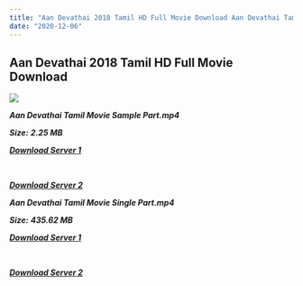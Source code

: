```yaml
---
title: "Aan Devathai 2018 Tamil HD Full Movie Download Aan Devathai Tamil HD Movie Download"
date: "2020-12-06"
---
```


## Aan Devathai 2018 Tamil HD Full Movie Download 

![](https://images.moviebuff.com/d034b367-7349-4773-b4ae-7e41bf8a7aeb?w=1000)

**_Aan Devathai Tamil Movie Sample Part.mp4_**

**_Size:_** **_2.25 MB_**

**_[Download Server 1](http://b1.wetransfer.vip/files/Tamil{525e4ed8fa01f01a9103e1e2d0de788082fff3ddd3718eaf08f87fc8fd9b0ee6}20Movies/Tamil{525e4ed8fa01f01a9103e1e2d0de788082fff3ddd3718eaf08f87fc8fd9b0ee6}202018{525e4ed8fa01f01a9103e1e2d0de788082fff3ddd3718eaf08f87fc8fd9b0ee6}20Movies/Aan{525e4ed8fa01f01a9103e1e2d0de788082fff3ddd3718eaf08f87fc8fd9b0ee6}20Devathai{525e4ed8fa01f01a9103e1e2d0de788082fff3ddd3718eaf08f87fc8fd9b0ee6}20(2018)/Aan{525e4ed8fa01f01a9103e1e2d0de788082fff3ddd3718eaf08f87fc8fd9b0ee6}20Devathai{525e4ed8fa01f01a9103e1e2d0de788082fff3ddd3718eaf08f87fc8fd9b0ee6}20(2018){525e4ed8fa01f01a9103e1e2d0de788082fff3ddd3718eaf08f87fc8fd9b0ee6}20HDRip/Aan{525e4ed8fa01f01a9103e1e2d0de788082fff3ddd3718eaf08f87fc8fd9b0ee6}20Devathai{525e4ed8fa01f01a9103e1e2d0de788082fff3ddd3718eaf08f87fc8fd9b0ee6}20(2018){525e4ed8fa01f01a9103e1e2d0de788082fff3ddd3718eaf08f87fc8fd9b0ee6}20Sample{525e4ed8fa01f01a9103e1e2d0de788082fff3ddd3718eaf08f87fc8fd9b0ee6}20(640x360).mp4)_**

**_[  
](http://b1.wetransfer.vip/files/Tamil{525e4ed8fa01f01a9103e1e2d0de788082fff3ddd3718eaf08f87fc8fd9b0ee6}20Movies/Tamil{525e4ed8fa01f01a9103e1e2d0de788082fff3ddd3718eaf08f87fc8fd9b0ee6}202018{525e4ed8fa01f01a9103e1e2d0de788082fff3ddd3718eaf08f87fc8fd9b0ee6}20Movies/Aan{525e4ed8fa01f01a9103e1e2d0de788082fff3ddd3718eaf08f87fc8fd9b0ee6}20Devathai{525e4ed8fa01f01a9103e1e2d0de788082fff3ddd3718eaf08f87fc8fd9b0ee6}20(2018)/Aan{525e4ed8fa01f01a9103e1e2d0de788082fff3ddd3718eaf08f87fc8fd9b0ee6}20Devathai{525e4ed8fa01f01a9103e1e2d0de788082fff3ddd3718eaf08f87fc8fd9b0ee6}20(2018){525e4ed8fa01f01a9103e1e2d0de788082fff3ddd3718eaf08f87fc8fd9b0ee6}20HDRip/Aan{525e4ed8fa01f01a9103e1e2d0de788082fff3ddd3718eaf08f87fc8fd9b0ee6}20Devathai{525e4ed8fa01f01a9103e1e2d0de788082fff3ddd3718eaf08f87fc8fd9b0ee6}20(2018){525e4ed8fa01f01a9103e1e2d0de788082fff3ddd3718eaf08f87fc8fd9b0ee6}20Sample{525e4ed8fa01f01a9103e1e2d0de788082fff3ddd3718eaf08f87fc8fd9b0ee6}20(640x360).mp4)_**

**_[Download Server 2](http://b1.wetransfer.vip/files/Tamil{525e4ed8fa01f01a9103e1e2d0de788082fff3ddd3718eaf08f87fc8fd9b0ee6}20Movies/Tamil{525e4ed8fa01f01a9103e1e2d0de788082fff3ddd3718eaf08f87fc8fd9b0ee6}202018{525e4ed8fa01f01a9103e1e2d0de788082fff3ddd3718eaf08f87fc8fd9b0ee6}20Movies/Aan{525e4ed8fa01f01a9103e1e2d0de788082fff3ddd3718eaf08f87fc8fd9b0ee6}20Devathai{525e4ed8fa01f01a9103e1e2d0de788082fff3ddd3718eaf08f87fc8fd9b0ee6}20(2018)/Aan{525e4ed8fa01f01a9103e1e2d0de788082fff3ddd3718eaf08f87fc8fd9b0ee6}20Devathai{525e4ed8fa01f01a9103e1e2d0de788082fff3ddd3718eaf08f87fc8fd9b0ee6}20(2018){525e4ed8fa01f01a9103e1e2d0de788082fff3ddd3718eaf08f87fc8fd9b0ee6}20HDRip/Aan{525e4ed8fa01f01a9103e1e2d0de788082fff3ddd3718eaf08f87fc8fd9b0ee6}20Devathai{525e4ed8fa01f01a9103e1e2d0de788082fff3ddd3718eaf08f87fc8fd9b0ee6}20(2018){525e4ed8fa01f01a9103e1e2d0de788082fff3ddd3718eaf08f87fc8fd9b0ee6}20Sample{525e4ed8fa01f01a9103e1e2d0de788082fff3ddd3718eaf08f87fc8fd9b0ee6}20(640x360).mp4)_**

**_Aan Devathai Tamil Movie Single Part.mp4_**

**_Size:_** **_435.62 MB_**

**_[Download Server 1](http://b1.wetransfer.vip/files/Tamil{525e4ed8fa01f01a9103e1e2d0de788082fff3ddd3718eaf08f87fc8fd9b0ee6}20Movies/Tamil{525e4ed8fa01f01a9103e1e2d0de788082fff3ddd3718eaf08f87fc8fd9b0ee6}202018{525e4ed8fa01f01a9103e1e2d0de788082fff3ddd3718eaf08f87fc8fd9b0ee6}20Movies/Aan{525e4ed8fa01f01a9103e1e2d0de788082fff3ddd3718eaf08f87fc8fd9b0ee6}20Devathai{525e4ed8fa01f01a9103e1e2d0de788082fff3ddd3718eaf08f87fc8fd9b0ee6}20(2018)/Aan{525e4ed8fa01f01a9103e1e2d0de788082fff3ddd3718eaf08f87fc8fd9b0ee6}20Devathai{525e4ed8fa01f01a9103e1e2d0de788082fff3ddd3718eaf08f87fc8fd9b0ee6}20(2018){525e4ed8fa01f01a9103e1e2d0de788082fff3ddd3718eaf08f87fc8fd9b0ee6}20HDRip/Aan{525e4ed8fa01f01a9103e1e2d0de788082fff3ddd3718eaf08f87fc8fd9b0ee6}20Devathai{525e4ed8fa01f01a9103e1e2d0de788082fff3ddd3718eaf08f87fc8fd9b0ee6}20(2018){525e4ed8fa01f01a9103e1e2d0de788082fff3ddd3718eaf08f87fc8fd9b0ee6}20Single{525e4ed8fa01f01a9103e1e2d0de788082fff3ddd3718eaf08f87fc8fd9b0ee6}20Part{525e4ed8fa01f01a9103e1e2d0de788082fff3ddd3718eaf08f87fc8fd9b0ee6}20(640x360).mp4)_**

**_[  
](http://b1.wetransfer.vip/files/Tamil{525e4ed8fa01f01a9103e1e2d0de788082fff3ddd3718eaf08f87fc8fd9b0ee6}20Movies/Tamil{525e4ed8fa01f01a9103e1e2d0de788082fff3ddd3718eaf08f87fc8fd9b0ee6}202018{525e4ed8fa01f01a9103e1e2d0de788082fff3ddd3718eaf08f87fc8fd9b0ee6}20Movies/Aan{525e4ed8fa01f01a9103e1e2d0de788082fff3ddd3718eaf08f87fc8fd9b0ee6}20Devathai{525e4ed8fa01f01a9103e1e2d0de788082fff3ddd3718eaf08f87fc8fd9b0ee6}20(2018)/Aan{525e4ed8fa01f01a9103e1e2d0de788082fff3ddd3718eaf08f87fc8fd9b0ee6}20Devathai{525e4ed8fa01f01a9103e1e2d0de788082fff3ddd3718eaf08f87fc8fd9b0ee6}20(2018){525e4ed8fa01f01a9103e1e2d0de788082fff3ddd3718eaf08f87fc8fd9b0ee6}20HDRip/Aan{525e4ed8fa01f01a9103e1e2d0de788082fff3ddd3718eaf08f87fc8fd9b0ee6}20Devathai{525e4ed8fa01f01a9103e1e2d0de788082fff3ddd3718eaf08f87fc8fd9b0ee6}20(2018){525e4ed8fa01f01a9103e1e2d0de788082fff3ddd3718eaf08f87fc8fd9b0ee6}20Single{525e4ed8fa01f01a9103e1e2d0de788082fff3ddd3718eaf08f87fc8fd9b0ee6}20Part{525e4ed8fa01f01a9103e1e2d0de788082fff3ddd3718eaf08f87fc8fd9b0ee6}20(640x360).mp4)_**

**_[Download Server 2](http://b1.wetransfer.vip/files/Tamil{525e4ed8fa01f01a9103e1e2d0de788082fff3ddd3718eaf08f87fc8fd9b0ee6}20Movies/Tamil{525e4ed8fa01f01a9103e1e2d0de788082fff3ddd3718eaf08f87fc8fd9b0ee6}202018{525e4ed8fa01f01a9103e1e2d0de788082fff3ddd3718eaf08f87fc8fd9b0ee6}20Movies/Aan{525e4ed8fa01f01a9103e1e2d0de788082fff3ddd3718eaf08f87fc8fd9b0ee6}20Devathai{525e4ed8fa01f01a9103e1e2d0de788082fff3ddd3718eaf08f87fc8fd9b0ee6}20(2018)/Aan{525e4ed8fa01f01a9103e1e2d0de788082fff3ddd3718eaf08f87fc8fd9b0ee6}20Devathai{525e4ed8fa01f01a9103e1e2d0de788082fff3ddd3718eaf08f87fc8fd9b0ee6}20(2018){525e4ed8fa01f01a9103e1e2d0de788082fff3ddd3718eaf08f87fc8fd9b0ee6}20HDRip/Aan{525e4ed8fa01f01a9103e1e2d0de788082fff3ddd3718eaf08f87fc8fd9b0ee6}20Devathai{525e4ed8fa01f01a9103e1e2d0de788082fff3ddd3718eaf08f87fc8fd9b0ee6}20(2018){525e4ed8fa01f01a9103e1e2d0de788082fff3ddd3718eaf08f87fc8fd9b0ee6}20Single{525e4ed8fa01f01a9103e1e2d0de788082fff3ddd3718eaf08f87fc8fd9b0ee6}20Part{525e4ed8fa01f01a9103e1e2d0de788082fff3ddd3718eaf08f87fc8fd9b0ee6}20(640x360).mp4)_**
